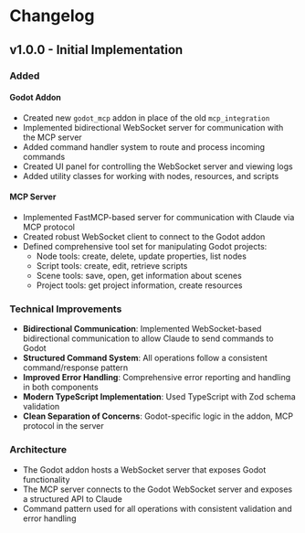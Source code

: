 # Changelog

## v1.0.0 - Initial Implementation

### Added

#### Godot Addon
- Created new `godot_mcp` addon in place of the old `mcp_integration`
- Implemented bidirectional WebSocket server for communication with the MCP server
- Added command handler system to route and process incoming commands
- Created UI panel for controlling the WebSocket server and viewing logs
- Added utility classes for working with nodes, resources, and scripts

#### MCP Server
- Implemented FastMCP-based server for communication with Claude via MCP protocol
- Created robust WebSocket client to connect to the Godot addon
- Defined comprehensive tool set for manipulating Godot projects:
  - Node tools: create, delete, update properties, list nodes
  - Script tools: create, edit, retrieve scripts
  - Scene tools: save, open, get information about scenes
  - Project tools: get project information, create resources

### Technical Improvements
- **Bidirectional Communication**: Implemented WebSocket-based bidirectional communication to allow Claude to send commands to Godot
- **Structured Command System**: All operations follow a consistent command/response pattern
- **Improved Error Handling**: Comprehensive error reporting and handling in both components
- **Modern TypeScript Implementation**: Used TypeScript with Zod schema validation
- **Clean Separation of Concerns**: Godot-specific logic in the addon, MCP protocol in the server

### Architecture
- The Godot addon hosts a WebSocket server that exposes Godot functionality
- The MCP server connects to the Godot WebSocket server and exposes a structured API to Claude
- Command pattern used for all operations with consistent validation and error handling
